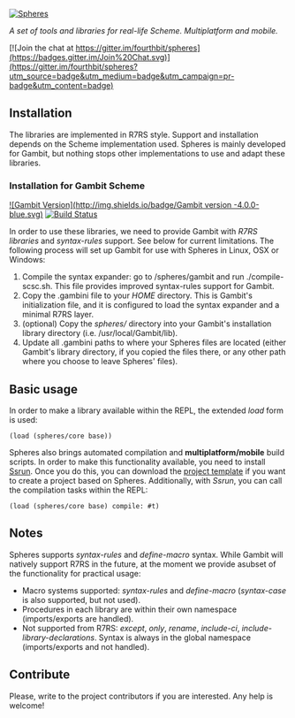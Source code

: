 [![Spheres](http://www.schemespheres.org/assets/scheme-spheres-c309430cd6d751febdd151c2b30de701.png)](http://www.schemespheres.org)

_A set of tools and libraries for real-life Scheme. Multiplatform and mobile._

[![Join the chat at https://gitter.im/fourthbit/spheres](https://badges.gitter.im/Join%20Chat.svg)](https://gitter.im/fourthbit/spheres?utm_source=badge&utm_medium=badge&utm_campaign=pr-badge&utm_content=badge)


## Installation

The libraries are implemented in R7RS style. Support and installation depends on the Scheme implementation used. Spheres is mainly developed for Gambit, but nothing stops other implementations to use and adapt these libraries.

### Installation for Gambit Scheme

[![Gambit Version](http://img.shields.io/badge/Gambit version -4.0.0-blue.svg)](http://gambitscheme.org)
[![Build Status](https://travis-ci.org/fourthbit/spheres.svg?branch=master)](https://travis-ci.org/fourthbit/spheres)

In order to use these libraries, we need to provide Gambit with _R7RS libraries_ and _syntax-rules_ support. See below for current limitations. The following process will set up Gambit for use with Spheres in Linux, OSX or Windows:

1. Compile the syntax expander: go to /spheres/gambit and run ./compile-scsc.sh. This file provides improved syntax-rules support for Gambit.
2. Copy the .gambini file to your _HOME_ directory. This is Gambit's initialization file, and it is configured to load the syntax expander and a minimal R7RS layer.
3. (optional) Copy the _spheres/_ directory into your Gambit's installation library directory (i.e. /usr/local/Gambit/lib).
4. Update all .gambini paths to where your Spheres files are located (either Gambit's library directory, if you copied the files there, or any other path where you choose to leave Spheres' files).

## Basic usage

In order to make a library available within the REPL, the extended _load_ form is used:

    (load (spheres/core base))

Spheres also brings automated compilation and __multiplatform/mobile__ build scripts. In order to make this functionality available, you need to install [Ssrun](https://github.com/fourthbit/ssrun). Once you do this, you can download the [project template](https://github.com/fourthbit/sphere-project) if you want to create a project based on Spheres. Additionally, with _Ssrun_, you can call the compilation tasks within the REPL:

    (load (spheres/core base) compile: #t)


## Notes

Spheres supports _syntax-rules_ and _define-macro_ syntax. While Gambit will natively support R7RS in the future, at the moment we provide asubset of the functionality for practical usage:

* Macro systems supported: _syntax-rules_ and _define-macro_ (_syntax-case_ is also supported, but not used).
* Procedures in each library are within their own namespace (imports/exports are handled).
* Not supported from R7RS: _except_, _only_, _rename_, _include-ci_, _include-library-declarations_. Syntax is always in the global namespace (imports/exports and not handled).


## Contribute

Please, write to the project contributors if you are interested. Any help is welcome!
